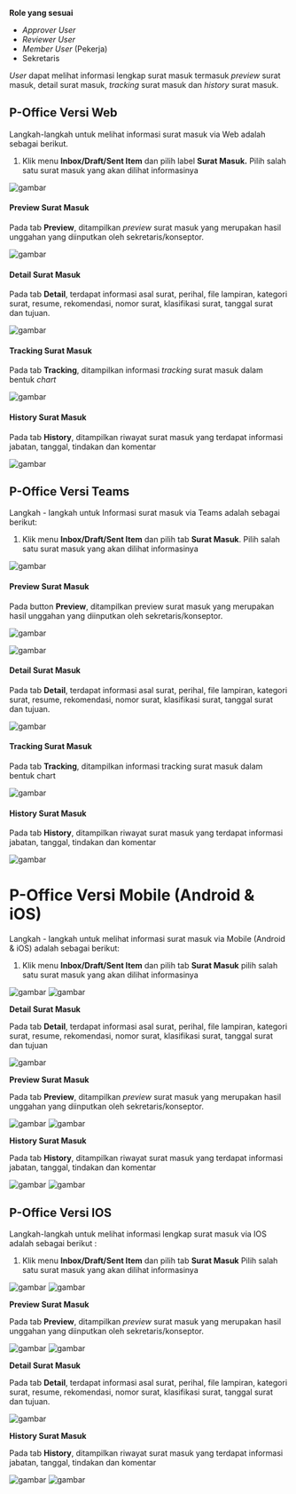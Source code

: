 **Role yang sesuai**

- *Approver User*
- *Reviewer User*
- *Member User* (Pekerja)
- Sekretaris

_User_ dapat melihat informasi lengkap surat masuk termasuk _preview_ surat masuk, detail surat masuk, _tracking_ surat masuk dan _history_ surat masuk. 

## **P-Office Versi Web**

Langkah-langkah untuk melihat informasi surat masuk via Web adalah sebagai berikut.

1.    Klik menu **Inbox/Draft/Sent Item** dan pilih label **Surat Masuk.** Pilih salah satu surat masuk yang akan dilihat informasinya

![gambar](SuratMasuk/SM_Web/02SM08.png)


####   **Preview Surat Masuk**

Pada tab **Preview**, ditampilkan _preview_ surat masuk yang merupakan hasil unggahan yang diinputkan oleh sekretaris/konseptor.

![gambar](SuratMasuk/SM_Web/02SM09.png)

####   **Detail Surat Masuk**

Pada tab **Detail**, terdapat informasi asal surat, perihal, file lampiran, kategori surat, resume, rekomendasi, nomor surat, klasifikasi surat, tanggal surat dan tujuan.

![gambar](SuratMasuk/SM_Web/02SM10.png)

####   **Tracking Surat Masuk**

Pada tab **Tracking**, ditampilkan informasi _tracking_ surat masuk dalam bentuk _chart_

![gambar](SuratMasuk/SM_Web/02SM11.png)

####   **History Surat Masuk**

Pada tab **History**, ditampilkan riwayat surat masuk yang terdapat informasi jabatan, tanggal, tindakan dan komentar

![gambar](SuratMasuk/SM_Web/02SM12.png)



## **P-Office Versi Teams**

Langkah - langkah untuk Informasi surat masuk via Teams adalah sebagai berikut:

1. Klik menu **Inbox/Draft/Sent Item** dan pilih tab **Surat Masuk**. Pilih salah satu surat masuk yang akan dilihat informasinya

![gambar](SuratMasuk/SM_Teams/SM10.png)

####   **Preview Surat Masuk**

Pada button **Preview**, ditampilkan preview surat masuk yang merupakan hasil unggahan yang diinputkan oleh sekretaris/konseptor.

![gambar](SuratMasuk/SM_Teams/SM11.png)

![gambar](SuratMasuk/SM_Teams/SM12.png)

####   **Detail Surat Masuk**

Pada tab **Detail**, terdapat informasi asal surat, perihal, file lampiran, kategori surat, resume, rekomendasi, nomor surat, klasifikasi surat, tanggal surat dan tujuan.

![gambar](SuratMasuk/SM_Teams/SM13.png)

####   **Tracking Surat Masuk**

Pada tab **Tracking**, ditampilkan informasi tracking surat masuk dalam bentuk chart

![gambar](SuratMasuk/SM_Teams/SM14.png)

####   **History Surat Masuk**

Pada tab **History**, ditampilkan riwayat surat masuk yang terdapat informasi jabatan, tanggal, tindakan dan komentar

![gambar](SuratMasuk/SM_Teams/SM15.png)


# **P-Office Versi Mobile (Android & iOS)**

Langkah - langkah untuk melihat informasi surat masuk via Mobile (Android & iOS) adalah sebagai berikut:

1. Klik menu **Inbox/Draft/Sent Item** dan pilih tab **Surat Masuk** pilih salah satu surat masuk yang akan dilihat informasinya

![gambar](SuratMasuk/SM_Android/InfoSM/02A01.png) ![gambar](SuratMasuk/SM_Android/InfoSM/02A02.png)

**Detail Surat Masuk**

Pada tab **Detail**, terdapat informasi asal surat, perihal, file lampiran, kategori surat, resume, rekomendasi, nomor surat, klasifikasi surat, tanggal surat dan tujuan

![gambar](SuratMasuk/SM_Android/InfoSM/02A03.png)

**Preview Surat Masuk**

Pada tab **Preview**, ditampilkan _preview_ surat masuk yang merupakan hasil unggahan yang diinputkan oleh sekretaris/konseptor.

![gambar](SuratMasuk/SM_Android/InfoSM/02A04.png) ![gambar](SuratMasuk/SM_Android/InfoSM/02A05.png)

**History Surat Masuk**

Pada tab **History**, ditampilkan riwayat surat masuk yang terdapat informasi jabatan, tanggal, tindakan dan komentar

![gambar](SuratMasuk/SM_Android/InfoSM/02H01.png) ![gambar](SuratMasuk/SM_Android/InfoSM/02H02.png)


## **P-Office Versi IOS**

Langkah-langkah untuk melihat informasi lengkap surat masuk via IOS adalah sebagai berikut :

1.	Klik menu **Inbox/Draft/Sent Item** dan pilih tab **Surat Masuk** Pilih salah satu surat masuk yang akan dilihat informasinya

![gambar](SuratMasuk/SM_IOS/SM-13.png) ![gambar](SuratMasuk/SM_IOS/SM-14.png)

**Preview Surat Masuk**

Pada tab **Preview**, ditampilkan _preview_ surat masuk yang merupakan hasil unggahan yang diinputkan oleh sekretaris/konseptor.

![gambar](SuratMasuk/SM_IOS/SM-15.png) ![gambar](SuratMasuk/SM_IOS/SM-16.png)

**Detail Surat Masuk**

Pada tab **Detail**, terdapat informasi asal surat, perihal, file lampiran, kategori surat, resume, rekomendasi, nomor surat, klasifikasi surat, tanggal surat dan tujuan.

![gambar](SuratMasuk/SM_IOS/SM-17.png)

**History Surat Masuk**

Pada tab **History**, ditampilkan riwayat surat masuk yang terdapat informasi jabatan, tanggal, tindakan dan komentar

![gambar](SuratMasuk/SM_IOS/SM-19.png) ![gambar](SuratMasuk/SM_IOS/SM-20.png)

